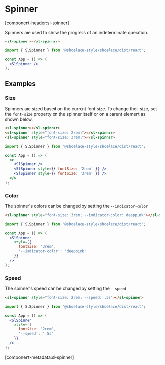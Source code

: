 # Spinner

[component-header:sl-spinner]

Spinners are used to show the progress of an indeterminate operation.

```html preview
<sl-spinner></sl-spinner>
```

```jsx react
import { SlSpinner } from '@shoelace-style/shoelace/dist/react';

const App = () => (
  <SlSpinner />
);
```

## Examples

### Size

Spinners are sized based on the current font size. To change their size, set the `font-size` property on the spinner itself or on a parent element as shown below.

```html preview
<sl-spinner></sl-spinner>
<sl-spinner style="font-size: 2rem;"></sl-spinner>
<sl-spinner style="font-size: 3rem;"></sl-spinner>
```

```jsx react
import { SlSpinner } from '@shoelace-style/shoelace/dist/react';

const App = () => (
  <>
    <SlSpinner />
    <SlSpinner style={{ fontSize: '2rem' }} />
    <SlSpinner style={{ fontSize: '3rem' }} />
  </>
);
```

### Color

The spinner's colors can be changed by setting the `--indicator-color`

```html preview
<sl-spinner style="font-size: 3rem; --indicator-color: deeppink"></sl-spinner>
```

```jsx react
import { SlSpinner } from '@shoelace-style/shoelace/dist/react';

const App = () => (
  <SlSpinner 
    style={{
      fontSize: '3rem',
      '--indicator-color': 'deeppink'
    }} 
  />
);
```

### Speed

The spinner's speed can be changed by setting the `--speed`

```html preview
<sl-spinner style="font-size: 2rem; --speed: .5s"></sl-spinner>
```

```jsx react
import { SlSpinner } from '@shoelace-style/shoelace/dist/react';

const App = () => (
  <SlSpinner 
    style={{
      fontSize: '2rem',
      '--speed': '.5s'
    }} 
  />
);
```


[component-metadata:sl-spinner]
